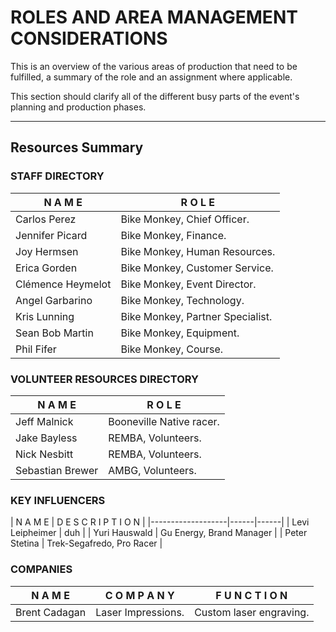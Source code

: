 # ROLES AND AREA MANAGEMENT CONSIDERATIONS
This is an overview of the various areas of production that need to be fulfilled, a summary of the role and an assignment where applicable.

This section should clarify all of the different busy parts of the event's planning and production phases.

---
## Resources Summary

### STAFF DIRECTORY
| N A M E      | R O L E |
|-------------------|------|
| Carlos Perez      | Bike Monkey, Chief Officer. |
| Jennifer Picard   | Bike Monkey, Finance. |
| Joy Hermsen       | Bike Monkey, Human Resources. |
| Erica Gorden      | Bike Monkey, Customer Service. |
| Clémence Heymelot | Bike Monkey, Event Director. |
| Angel Garbarino   | Bike Monkey, Technology. |
| Kris Lunning      | Bike Monkey, Partner Specialist. |
| Sean Bob Martin   | Bike Monkey, Equipment. |
| Phil Fifer        | Bike Monkey, Course. |

### VOLUNTEER RESOURCES DIRECTORY

| N A M E      | R O L E |
|-------------------|------|
| Jeff Malnick   | Booneville Native racer. |
| Jake Bayless   | REMBA, Volunteers. |
| Nick Nesbitt   | REMBA, Volunteers. |
| Sebastian Brewer   | AMBG, Volunteers. |

### KEY INFLUENCERS
| N A M E      | D E S C R I P T I O N |
|-------------------|------|------|
| Levi Leipheimer   | duh |
| Yuri Hauswald   | Gu Energy, Brand Manager |
| Peter Stetina   | Trek-Segafredo, Pro Racer |


### COMPANIES

| N A M E      | C O M P A N Y | F U N C T I O N |
|-------------------|------|-------|
| Brent Cadagan     | Laser Impressions. | Custom laser engraving. |
